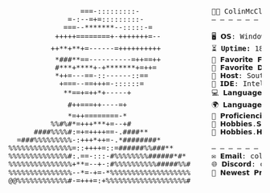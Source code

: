 <pre>                                              
                 ===-:::::::::-                 👨‍💻 ColinMcCloud
              =-:--=+=:::::::::-                — — — — — — — — — — — — — — — — — — —    
             ===--*******--:::::-=                   
           +++++========+-+++++++=--            🖥️ 𝗢𝗦: Windows 7 & 10, MacOS, Linux, iOS, Android
          ++**+**+=------=++++++++++            <!--START_UPTIME-->⏳ <strong>Uptime:</strong> 18 years, 7 months, 9 days<!--END_UPTIME-->
           *###**==----------=++==++            🍔 𝗙𝗮𝘃𝗼𝗿𝗶𝘁𝗲 𝗙𝗼𝗼𝗱: Cinnamon Rolls / Fried Pickles    
           #***+****+-+*******+=++=             🥤 𝗙𝗮𝘃𝗼𝗿𝗶𝘁𝗲 𝗗𝗿𝗶𝗻𝗸: Bubble Tea (Boba)       
           *++=---==-::------::==               🏫 𝗛𝗼𝘀𝘁: Southern Illinois University Edwardsville   
            +===--==+++=-::::::=                🔧 𝗜𝗗𝗘: IntelliJ IDEA 2021.1.2, PyCharm 2022.3.2
             **==+=++*+-----+                   💻 𝗟𝗮𝗻𝗴𝘂𝗮𝗴𝗲.𝗖𝗦: Java/JS, Python, Scala, Ruby, Kotlin, Swift, HTML, CSS
              #++===++----=+                    🌍 𝗟𝗮𝗻𝗴𝘂𝗮𝗴𝗲.𝗥𝗟: English, German 
              *=++========-*                    🎨 𝗣𝗿𝗼𝗳𝗶𝗰𝗶𝗲𝗻𝗰𝗶𝗲𝘀: Photoshop, Premiere Pro, Marketing, Team Management   
          %%#%#*=+++***+=--+#                   🤖 𝗛𝗼𝗯𝗯𝗶𝗲𝘀.𝗦𝗼𝗳𝘁𝘄𝗮𝗿𝗲: Automating Tasks, Modding/Homebrewing Old Electronics 
      ####%%%%#:=+=++++==-.####**               🔌 𝗛𝗼𝗯𝗯𝗶𝗲𝘀.𝗛𝗮𝗿𝗱𝘄𝗮𝗿𝗲: Building Keyboards, Repairing Consoles/Electronics 
  =###%%%%%%%%%-:+++*++=-.*########*          
%%%%%%%%%%%%%%%=::++++=::=######%%###**         — — — — — — — — — — — — — — — — — — —   
%%%%%%%%%%%%%%#:.==-:::-#%%%%%%%%######*#*      ✉️ 𝗘𝗺𝗮𝗶𝗹: colin@themcclouds.com
%%%%%%%%%%%%%%%+**=--+-:#%%%%%%%%%%#####%%#     🌐 𝗗𝗶𝘀𝗰𝗼𝗿𝗱: colin.dev
%%%%%%%%%%%%%%%--*=-+=-*%%%%%%%%%%%%%%%%%%%     🚀 𝗡𝗲𝘄𝗲𝘀𝘁 𝗣𝗿𝗼𝗷𝗲𝗰𝘁: Better Bedwars.
@@%%%%%%%%%%%%#-=+++=:+%%%%%%%%%%%%%%%%%%%#     
</pre>
